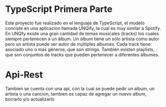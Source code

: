 # TypeScript Primera Parte
Este proyecto fue realizado en el lenguaje de TypeScript, el modelo conciste en una aplicacion llamada UNQify, la cual es muy similar a Spotify.
En UNQfy existe una gran cantidad de temas musicales (tracks)  los cuales siempre pertenecen a un álbum. Un álbum tiene un sólo artista como autor pero un artista puede ser autor de múltiples albumes. Cada track tiene asociado uno o más géneros, que son strings. También existen playlists, que son conjuntos de tracks que pueden pertenecer a diferentes álbumes.
# Api-Rest
Tambien se cuenta con una api, con la cual se puede pedir un album, un artista o una cancion, tambien es capaz de agregar un nuevo album, borrarlo y/o actualizarlo
